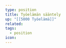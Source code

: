 ```yaml
---
type: position
title: Työelämän sääntely
up: "[[5000 Työelämä]]"
related:
tags:
  - position
icon:
---
```


